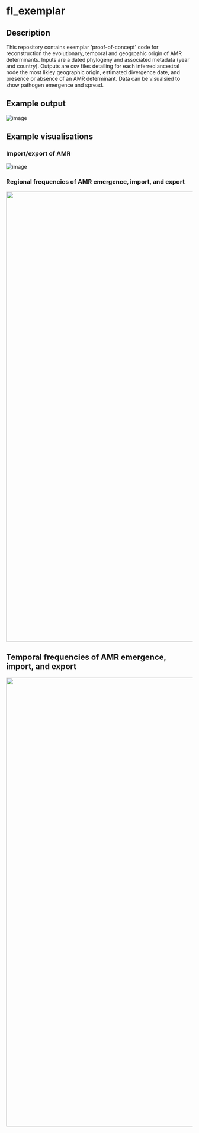 # fl_exemplar

## Description
This repository contains exemplar 'proof-of-concept' code for reconstruction the evolutionary, temporal and geogrpahic origin of AMR determinants.  Inputs are a dated phylogeny and associated metadata (year and country). Outputs are csv files detailing for each inferred ancestral node the most likley geographic origin, estimated divergence date, and presence or absence of an AMR determinant.  Data can be visualsied to show pathogen emergence and spread.

## Example output
![image](https://user-images.githubusercontent.com/8507671/225906359-5b4fe8ff-91ac-4d27-b533-df901fdf5d73.png)

## Example visualisations
### Import/export of AMR
![image](https://user-images.githubusercontent.com/8507671/225904674-86b12bed-d9b6-455e-8dff-3fa1c860708e.png)

### Regional frequencies of AMR emergence, import, and export   
<img width="1212" src="https://github.com/user-attachments/assets/3f7162f6-9140-4b41-8bcb-99abb6749620">


## Temporal frequencies of AMR emergence, import, and export
<img width="1209" src="https://github.com/user-attachments/assets/f4771093-6194-4305-b97e-37b47654d6e9">

